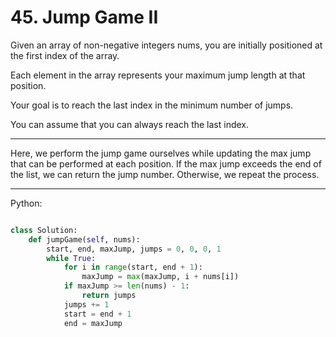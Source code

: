# 45. Jump Game II

Given an array of non-negative integers nums, you are initially positioned at
the first index of the array.

Each element in the array represents your maximum jump length at that position.

Your goal is to reach the last index in the minimum number of jumps.

You can assume that you can always reach the last index.

---

Here, we perform the jump game ourselves while updating the max jump that can
be performed at each position. If the max jump exceeds the end of the list, we
can return the jump number. Otherwise, we repeat the process.

---

Python:

```python

class Solution:
    def jumpGame(self, nums):
        start, end, maxJump, jumps = 0, 0, 0, 1
        while True:
            for i in range(start, end + 1):
                maxJump = max(maxJump, i + nums[i])
            if maxJump >= len(nums) - 1:
                return jumps
            jumps += 1
            start = end + 1
            end = maxJump
```
